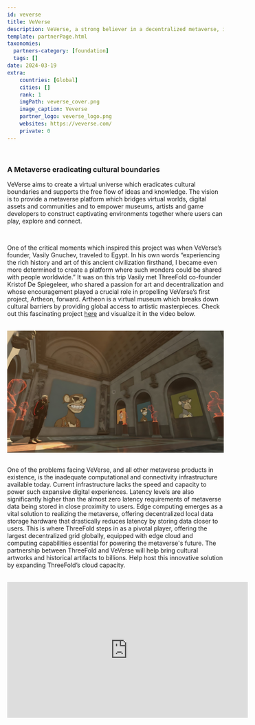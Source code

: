 ```yaml
---
id: veverse
title: VeVerse
description: VeVerse, a strong believer in a decentralized metaverse, is creating a virtual universe which eradicates cultural boundaries and supports the free flow of ideas and knowledge.
template: partnerPage.html
taxonomies:
  partners-category: [foundation]
  tags: []
date: 2024-03-19
extra:
    countries: [Global]
    cities: []
    rank: 1
    imgPath: veverse_cover.png
    image_caption: Veverse
    partner_logo: veverse_logo.png
    websites: https://veverse.com/
    private: 0
---
```


<br/>

### **A Metaverse eradicating cultural boundaries**

VeVerse aims to create a virtual universe which eradicates cultural boundaries and supports the free flow of ideas and knowledge. The vision is to provide a metaverse platform which bridges virtual worlds, digital assets and communities and to empower museums, artists and game developers to construct captivating environments together where users can play, explore and connect.

<br>

One of the critical moments which inspired this project was when VeVerse’s founder, Vasily Gnuchev, traveled to Egypt. In his own words “experiencing the rich history and art of this ancient civilization firsthand, I became even more determined to create a platform where such wonders could be shared with people worldwide.” It was on this trip Vasily met ThreeFold co-founder Kristof De Spiegeleer, who shared a passion for art and decentralization and whose encouragement played a crucial role in propelling VeVerse’s first project, Artheon, forward. Artheon is a virtual museum which breaks down cultural barriers by providing global access to artistic masterpieces. Check out this fascinating project [here](https://artheon3d.veverse.com/) and visualize it in the video below.

<br>

<div class="object-cover w-full" style="display: flex; justify-content: center;">
    <img src="veverse.png" alt="veverse"/>
</div>

<br>

One of the problems facing VeVerse, and all other metaverse products in existence, is the inadequate computational and connectivity infrastructure available today. Current infrastructure lacks the speed and capacity to power such expansive digital experiences. Latency levels are also significantly higher than the almost zero latency requirements of metaverse data being stored in close proximity to users. Edge computing emerges as a vital solution to realizing the metaverse, offering decentralized local data storage hardware that drastically reduces latency by storing data closer to users. This is where ThreeFold steps in as a pivotal player, offering the largest decentralized grid globally, equipped with edge cloud and computing capabilities essential for powering the metaverse's future. The partnership between ThreeFold and VeVerse will help bring cultural artworks and historical artifacts to billions. Help host this innovative solution by expanding ThreeFold’s cloud capacity.

<br>

 <iframe width="560" height="315" src="https://www.youtube.com/embed/FCjofnZnTDk?si=GexBObXsBJ-9zvyz" title="YouTube video player" frameborder="0" allow="accelerometer; autoplay; clipboard-write; encrypted-media; gyroscope; picture-in-picture; web-share" allowfullscreen></iframe>

